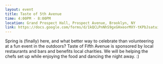```yaml
---
layout: event
title: Taste of 5th Avenue
time: 4:00PM - 8:00PM
location: Grand Prospect Hall, Prospect Avenue, Brooklyn, NY
link: https://docs.google.com/forms/d/1kQCLPnNhS9gxGHxeorMXY-tKPbJsatuiELklZH-Ck2Q/viewform
---
```

Spring is (finally) here, and what better way to celebrate than volunteering at a fun event in the outdoors? Taste of Fifth Avenue is sponsored by local restaurants and bars and benefits local charities. We will be helping the chefs set up while enjoying the food and dancing the night away. :)